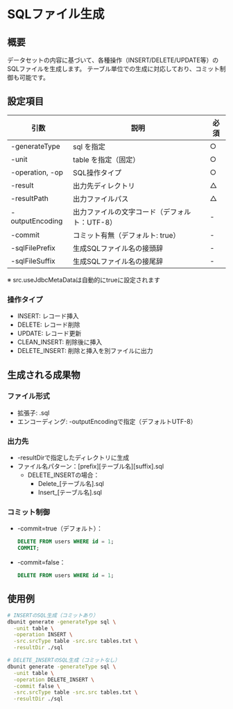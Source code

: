 # SQLファイル生成

## 概要
データセットの内容に基づいて、各種操作（INSERT/DELETE/UPDATE等）のSQLファイルを生成します。
テーブル単位での生成に対応しており、コミット制御も可能です。

## 設定項目
| 引数 | 説明 | 必須 |
|------|------|------|
| -generateType | sql を指定 | ○ |
| -unit | table を指定（固定） | ○ |
| -operation, -op | SQL操作タイプ | ○ |
| -result | 出力先ディレクトリ | △ |
| -resultPath | 出力ファイルパス | △ |
| -outputEncoding | 出力ファイルの文字コード（デフォルト：UTF-8） | - |
| -commit | コミット有無（デフォルト: true） | - |
| -sqlFilePrefix | 生成SQLファイル名の接頭辞 | - |
| -sqlFileSuffix | 生成SQLファイル名の接尾辞 | - |

※ src.useJdbcMetaDataは自動的にtrueに設定されます

### 操作タイプ
* INSERT: レコード挿入
* DELETE: レコード削除
* UPDATE: レコード更新
* CLEAN_INSERT: 削除後に挿入
* DELETE_INSERT: 削除と挿入を別ファイルに出力

## 生成される成果物

### ファイル形式
* 拡張子: .sql
* エンコーディング: -outputEncodingで指定（デフォルトUTF-8）

### 出力先
* -resultDirで指定したディレクトリに生成
* ファイル名パターン：[prefix][テーブル名][suffix].sql
  - DELETE_INSERTの場合：
    - Delete_[テーブル名].sql
    - Insert_[テーブル名].sql

### コミット制御
* -commit=true（デフォルト）：
  ```sql
  DELETE FROM users WHERE id = 1;
  COMMIT;
  ```

* -commit=false：
  ```sql
  DELETE FROM users WHERE id = 1;
  ```

## 使用例
```bash
# INSERTのSQL生成（コミットあり）
dbunit generate -generateType sql \
  -unit table \
  -operation INSERT \
  -src.srcType table -src.src tables.txt \
  -resultDir ./sql

# DELETE_INSERTのSQL生成（コミットなし）
dbunit generate -generateType sql \
  -unit table \
  -operation DELETE_INSERT \
  -commit false \
  -src.srcType table -src.src tables.txt \
  -resultDir ./sql